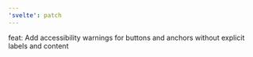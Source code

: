 ```yaml
---
'svelte': patch
---
```


feat: Add accessibility warnings for buttons and anchors without explicit labels and content
